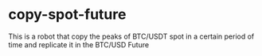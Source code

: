 # copy-spot-future

This is a robot that copy the peaks of BTC/USDT spot in a certain period of time and replicate it in the BTC/USD Future
